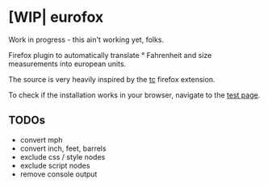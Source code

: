 # [WIP| eurofox

Work in progress - this ain't working yet, folks.

Firefox plugin to automatically translate ° Fahrenheit and size measurements into european units.

The source is very heavily inspired by the [tc](https://github.com/spb/tc) firefox extension.

To check if the installation works in your browser, navigate to the [test page](testpage/test.html).

## TODOs

* convert mph
* convert inch, feet, barrels
* exclude css / style nodes
* exclude script nodes
* remove console output
